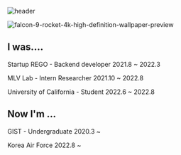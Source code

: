 ![header](https://capsule-render.vercel.app/api?type=Waving&color=auto&height=300&section=header&text=%20HELLO!&fontSize=130)

![falcon-9-rocket-4k-high-definition-wallpaper-preview](https://user-images.githubusercontent.com/82081350/185619221-1506b9b7-3c69-4aed-8549-2e576573c7fc.jpg)

## I was....
Startup REGO - Backend developer 2021.8 ~ 2022.3

MLV Lab - Intern Researcher 2021.10 ~ 2022.8

University of California - Student 2022.6 ~ 2022.8


## Now I'm ...
GIST - Undergraduate 2020.3 ~

Korea Air Force 2022.8 ~ 

